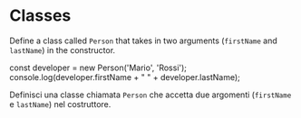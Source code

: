 # Classes

Define a class called `Person` that takes in two arguments (`firstName` and `lastName`) in the constructor.

const developer = new Person('Mario', 'Rossi');
console.log(developer.firstName + " " + developer.lastName);

Definisci una classe chiamata `Person` che accetta due argomenti (`firstName` e `lastName`) nel costruttore.
